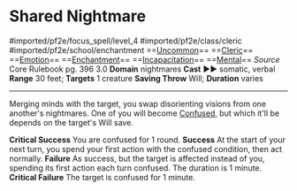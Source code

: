 # Shared Nightmare
#imported/pf2e/focus_spell/level_4 #imported/pf2e/class/cleric #imported/pf2e/school/enchantment 
==[Uncommon](uncommon.md)== ==[Cleric](rules/traits/cleric.md)== ==[Emotion](emotion.md)== ==[Enchantment](enchantment.md)== ==[Incapacitation](incapacitation.md)== ==[Mental](mental.md)==
*Source* Core Rulebook pg. 396 3.0
**Domain** nightmares
**Cast** ►► somatic, verbal
**Range** 30 feet; **Targets** 1 creature
**Saving Throw** Will; **Duration** varies

---
Merging minds with the target, you swap disorienting visions from one another's nightmares. One of you will become [Confused](../../../Conditions/Confused.md), but which it'll be depends on the target's Will save.

**Critical Success** You are confused for 1 round.
**Success** At the start of your next turn, you spend your first action with the confused condition, then act normally.
**Failure** As success, but the target is affected instead of you, spending its first action each turn confused. The duration is 1 minute.
**Critical Failure** The target is confused for 1 minute.